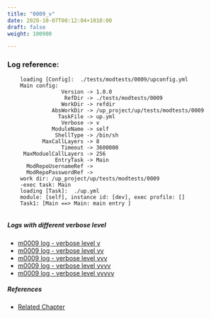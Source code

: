 ```yaml
---
title: "0009_v"
date: 2020-10-07T00:12:04+1010:00
draft: false
weight: 100900

---
```


### Log reference: <no value>

```
    loading [Config]:  ./tests/modtests/0009/upconfig.yml
    Main config:
                 Version -> 1.0.0
                  RefDir -> ./tests/modtests/0009
                 WorkDir -> refdir
              AbsWorkDir -> /up_project/up/tests/modtests/0009
                TaskFile -> up.yml
                 Verbose -> v
              ModuleName -> self
               ShellType -> /bin/sh
           MaxCallLayers -> 8
                 Timeout -> 3600000
     MaxModuelCallLayers -> 256
               EntryTask -> Main
      ModRepoUsernameRef -> 
      ModRepoPasswordRef -> 
    work dir: /up_project/up/tests/modtests/0009
    -exec task: Main
    loading [Task]:  ./up.yml
    module: [self], instance id: [dev], exec profile: []
    Task1: [Main ==> Main: main entry ]
    
```

##### Logs with different verbose level
* [m0009 log - verbose level v](../../logs/m0009_v)
* [m0009 log - verbose level vv](../../logs/m0009_vv)
* [m0009 log - verbose level vvv](../../logs/m0009_vvv)
* [m0009 log - verbose level vvvv](../../logs/m0009_vvvv)
* [m0009 log - verbose level vvvvv](../../logs/m0009_vvvvv)

##### References
* [Related Chapter](../../module/0009)

